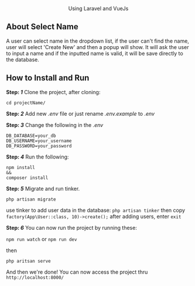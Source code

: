 <p align="center">Using Laravel and VueJs</p>

## About Select Name

A user can select name in the dropdown list, if the user can't find the name, user will select 'Create New' and then a popup will show. It will ask the user to input a name and if the inputted name is valid, it will be save directly to the database.

## How to Install and Run

**Step: _1_** Clone the project, after cloning:
```
cd projectName/
```

**Step: _2_** Add new _.env_ file or just rename _.env.example_ to _.env_

**Step: _3_** Change the following in the _.env_

```
DB_DATABASE=your_db
DB_USERNAME=your_username
DB_PASSWORD=your_password
```

**Step: _4_** Run the following:
```
npm install
&&
composer install
```

**Step: _5_** Migrate and run tinker.

``
php artisan migrate
``

use tinker to add user data in the database:
``
php artisan tinker
``
then copy
``
factory(App\User::class, 10)->create();
``
after adding users, enter ``exit``

**Step: _6_** You can now run the project by running these:

``npm run watch`` or ``npm run dev``

then

``php aritsan serve``

And then we're done! You can now access the project thru ``http://localhost:8000/``
